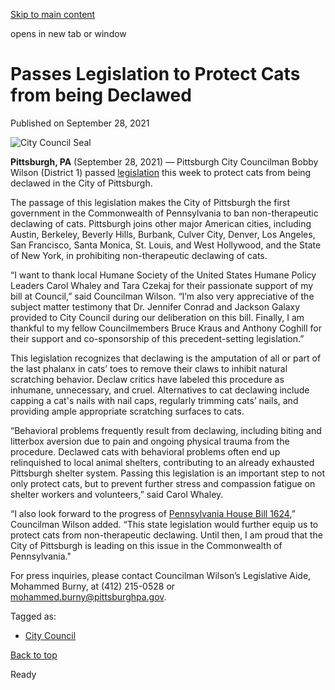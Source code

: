 [Skip to main content](https://www.pittsburghpa.gov/City-Government/City-Council/Districts/Bobby-Wilson-District-1/1-Newsletters-Press-Releases/Pittsburgh-City-Councilman-Bobby-Wilson-Passes-Legislation-to-Protect-Cats-from-being-Declawed#main-content)

opens in new tab or window

# Passes Legislation to Protect Cats from being Declawed

Published on September 28, 2021

![City Council Seal](https://www.pittsburghpa.gov/files/assets/city/v/1/city-council/images/15528_city-council-seal.png?dimension=pageimage&w=480)

**Pittsburgh, PA** (September 28, 2021) — Pittsburgh City Councilman Bobby Wilson (District 1) passed [legislation](https://pittsburgh.legistar.com/LegislationDetail.aspx?ID=5137410&GUID=28023DE6-58C9-4060-896E-CFA941906E42&Options=ID|Text|Attachments|Other|&Search=cat) this week to protect cats from being declawed in the City of Pittsburgh.

The passage of this legislation makes the City of Pittsburgh the first government in the Commonwealth of Pennsylvania to ban non-therapeutic declawing of cats. Pittsburgh joins other major American cities, including Austin, Berkeley, Beverly Hills, Burbank, Culver City, Denver, Los Angeles, San Francisco, Santa Monica, St. Louis, and West Hollywood, and the State of New York, in prohibiting non-therapeutic declawing of cats.

“I want to thank local Humane Society of the United States Humane Policy Leaders Carol Whaley and Tara Czekaj for their passionate support of my bill at Council,” said Councilman Wilson. “I’m also very appreciative of the subject matter testimony that Dr. Jennifer Conrad and Jackson Galaxy provided to City Council during our deliberation on this bill. Finally, I am thankful to my fellow Councilmembers Bruce Kraus and Anthony Coghill for their support and co-sponsorship of this precedent-setting legislation.”

This legislation recognizes that declawing is the amputation of all or part of the last phalanx in cats’ toes to remove their claws to inhibit natural scratching behavior. Declaw critics have labeled this procedure as inhumane, unnecessary, and cruel. Alternatives to cat declawing include capping a cat's nails with nail caps, regularly trimming cats’ nails, and providing ample appropriate scratching surfaces to cats.

“Behavioral problems frequently result from declawing, including biting and litterbox aversion due to pain and ongoing physical trauma from the procedure. Declawed cats with behavioral problems often end up relinquished to local animal shelters, contributing to an already exhausted Pittsburgh shelter system. Passing this legislation is an important step to not only protect cats, but to prevent further stress and compassion fatigue on shelter workers and volunteers,” said Carol Whaley.

“I also look forward to the progress of [Pennsylvania House Bill 1624](https://www.legis.state.pa.us/CFDOCS/Legis/PN/Public/btCheck.cfm?txtType=PDF&sessYr=2021&sessInd=0&billBody=H&billTyp=B&billNbr=1624&pn=1800),” Councilman Wilson added. “This state legislation would further equip us to protect cats from non-therapeutic declawing. Until then, I am proud that the City of Pittsburgh is leading on this issue in the Commonwealth of Pennsylvania."

For press inquiries, please contact Councilman Wilson’s Legislative Aide, Mohammed Burny, at (412) 215-0528 or [mohammed.burny@pittsburghpa.gov](mailto:mohammed.burny@pittsburghpa.gov).

Tagged as:

- [City Council](https://www.pittsburghpa.gov/News-articles?dlv_OC%20CL%20City%20News%20Listing=(dd_OC%20News%20Categories=City%20Council))

[Back to top](https://www.pittsburghpa.gov/City-Government/City-Council/Districts/Bobby-Wilson-District-1/1-Newsletters-Press-Releases/Pittsburgh-City-Councilman-Bobby-Wilson-Passes-Legislation-to-Protect-Cats-from-being-Declawed#body-top)

Ready
